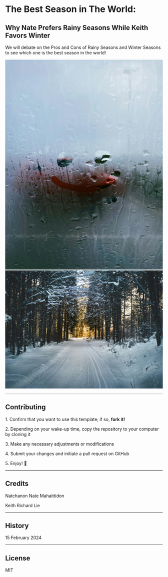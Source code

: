 # The Best Season in The World:
## Why Nate Prefers Rainy Seasons While Keith Favors Winter

We will debate on the Pros and Cons of Rainy Seasons and Winter Seasons to see which one is the best season in the world!

![Rainy Season](/images/pexels-lisa-fotios-5939958.jpg)
![Winter Season](/images/pexels-simon-berger-688660.jpg)

---

## Contributing

1\. Confirm that you want to use this template; if so, **fork it!** 

2\. Depending on your wake-up time, copy the repository to your computer by cloning it

3\. Make any necessary adjustments or modifications

4\. Submit your changes and initiate a pull request on GitHub

5\. Enjoy! 🎉

---

## Credits

Natchanon Nate Mahaittidon

Keith Richard Lie

---

## History

15 February 2024

---

## License

MIT